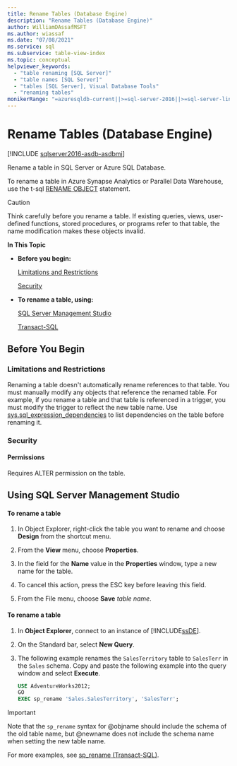 ```yaml
---
title: Rename Tables (Database Engine)
description: "Rename Tables (Database Engine)"
author: WilliamDAssafMSFT
ms.author: wiassaf
ms.date: "07/08/2021"
ms.service: sql
ms.subservice: table-view-index
ms.topic: conceptual
helpviewer_keywords:
  - "table renaming [SQL Server]"
  - "table names [SQL Server]"
  - "tables [SQL Server], Visual Database Tools"
  - "renaming tables"
monikerRange: "=azuresqldb-current||>=sql-server-2016||>=sql-server-linux-2017||=azuresqldb-mi-current"
---
```


# Rename Tables (Database Engine)

[!INCLUDE [sqlserver2016-asdb-asdbmi](../../includes/applies-to-version/sqlserver2016-asdb-asdbmi.md)]

Rename a table in SQL Server or Azure SQL Database.

To rename a table in Azure Synapse Analytics or Parallel Data Warehouse, use the t-sql [RENAME OBJECT](../../t-sql/statements/rename-transact-sql.md) statement. 

> [!CAUTION]
> Think carefully before you rename a table. If existing queries, views, user-defined functions, stored procedures, or programs refer to that table, the name modification makes these objects invalid.

 **In This Topic**

- **Before you begin:**

    [Limitations and Restrictions](#Restrictions)

    [Security](#Security)

- **To rename a table, using:**

    [SQL Server Management Studio](#SSMSProcedure)

    [Transact-SQL](/previous-versions/sql/sql-server-2008-r2/ms188351(v=sql.105))

## <a name="BeforeYouBegin"></a> Before You Begin

### <a name="Restrictions"></a> Limitations and Restrictions  
Renaming a table doesn't automatically rename references to that table. You must manually modify any objects that reference the renamed table. For example, if you rename a table and that table is referenced in a trigger, you must modify the trigger to reflect the new table name. Use [sys.sql_expression_dependencies](../../relational-databases/system-catalog-views/sys-sql-expression-dependencies-transact-sql.md) to list dependencies on the table before renaming it.

### <a name="Security"></a> Security

#### <a name="Permissions"></a> Permissions

Requires ALTER permission on the table.

## <a name="SSMSProcedure"></a> Using SQL Server Management Studio

#### To rename a table

1. In Object Explorer, right-click the table you want to rename and choose **Design** from the shortcut menu.

2. From the **View** menu, choose **Properties**.

3. In the field for the **Name** value in the **Properties** window, type a new name for the table.

4. To cancel this action, press the ESC key before leaving this field.

5. From the File menu, choose **Save** _table name_.


#### To rename a table

1. In **Object Explorer**, connect to an instance of [!INCLUDE[ssDE](../../includes/ssde-md.md)].  

2. On the Standard bar, select **New Query**.  

3. The following example renames the `SalesTerritory` table to `SalesTerr` in the `Sales` schema. Copy and paste the following example into the query window and select **Execute**.

    ```sql
    USE AdventureWorks2012;
    GO
    EXEC sp_rename 'Sales.SalesTerritory', 'SalesTerr';
    ```

> [!IMPORTANT]
> Note that the `sp_rename` syntax for @objname should include the schema of the old table name, but @newname does not include the schema name when setting the new table name.

For more examples, see [sp_rename &#40;Transact-SQL&#41;](../../relational-databases/system-stored-procedures/sp-rename-transact-sql.md).
